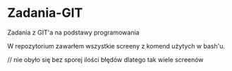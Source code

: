 # Zadania-GIT

Zadania z GIT'a na podstawy programowania

W repozytorium zawarłem wszystkie screeny z komend użytych w bash'u.

// nie obyło się bez sporej ilości błędów dlatego tak wiele screenów
